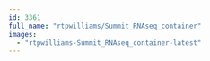 ```yaml
---
id: 3361
full_name: "rtpwilliams/Summit_RNAseq_container"
images: 
  - "rtpwilliams-Summit_RNAseq_container-latest"
---
```

